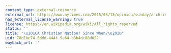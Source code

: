 ```yaml
---
content_type: external-resource
external_url: https://www.nytimes.com/2015/03/15/opinion/sunday/a-christian-nation-since-when.html
has_external_license_warning: true
license: https://en.wikipedia.org/wiki/All_rights_reserved
status: ''
title: "\u201CA Christian Nation? Since When?\u201D"
uid: 78d1be74-5ddd-444f-9a64-b3b4dc88d022
wayback_url: ''
---
```

